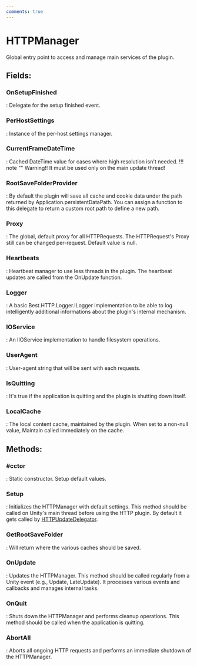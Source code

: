 ```yaml
---
comments: true
---
```

# HTTPManager

Global entry point to access and manage main services of the plugin. 

## **Fields**:
### **OnSetupFinished**
: Delegate for the setup finished event. 
### **PerHostSettings**
: Instance of the per-host settings manager. 
### **CurrentFrameDateTime**
: Cached DateTime value for cases where high resolution isn't needed. 
	!!! note ""
		Warning!! It must be used only on the main update thread!

### **RootSaveFolderProvider**
: By default the plugin will save all cache and cookie data under the path returned by Application.persistentDataPath. You can assign a function to this delegate to return a custom root path to define a new path. 
### **Proxy**
: The global, default proxy for all HTTPRequests. The HTTPRequest's Proxy still can be changed per-request. Default value is null. 
### **Heartbeats**
: Heartbeat manager to use less threads in the plugin. The heartbeat updates are called from the OnUpdate function. 
### **Logger**
: A basic Best.HTTP.Logger.ILogger implementation to be able to log intelligently additional informations about the plugin's internal mechanism. 
### **IOService**
: An IIOService implementation to handle filesystem operations. 
### **UserAgent**
: User-agent string that will be sent with each requests. 
### **IsQuitting**
: It's true if the application is quitting and the plugin is shutting down itself. 
### **LocalCache**
: The local content cache, maintained by the plugin. When set to a non-null value, Maintain called immediately on the cache. 
## **Methods**:

### **#cctor**
: Static constructor. Setup default values. 

### **Setup**
: Initializes the HTTPManager with default settings. This method should be called on Unity's main thread before using the HTTP plugin. By default it gets called by [HTTPUpdateDelegator](HTTPUpdateDelegator.md). 

### **GetRootSaveFolder**
: Will return where the various caches should be saved. 

### **OnUpdate**
: Updates the HTTPManager. This method should be called regularly from a Unity event (e.g., Update, LateUpdate). It processes various events and callbacks and manages internal tasks. 

### **OnQuit**
: Shuts down the HTTPManager and performs cleanup operations. This method should be called when the application is quitting. 

### **AbortAll**
: Aborts all ongoing HTTP requests and performs an immediate shutdown of the HTTPManager. 